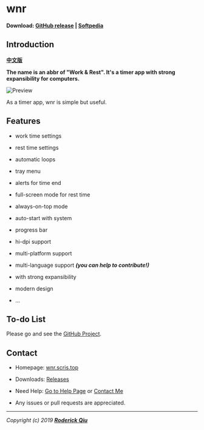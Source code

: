 # wnr

**Download: [GitHub release](https://github.com/RoderickQiu/wnr/releases) | [Softpedia](https://www.softpedia.com/get/Desktop-Enhancements/Clocks-Time-Management/wnr.shtml)**

## Introduction

**[中文版](https://scris.top/wnr/)**

**The name is an abbr of "Work & Rest". It's a timer app with strong expansibility for computers.**

![Preview](https://raw.githubusercontent.com/RoderickQiu/wnr/master/res/preview/preview-1-smaller.png)

As a timer app, wnr is simple but useful.

## Features

- work time settings

- rest time settings

- automatic loops

- tray menu

- alerts for time end

- full-screen mode for rest time

- always-on-top mode

- auto-start with system

- progress bar

- hi-dpi support

- multi-platform support

- multi-language support ***(you can help to contribute!)***

- with strong expansibility

- modern design

- ...

## To-do List

Please go and see the [GitHub Project](https://github.com/RoderickQiu/wnr/projects/1).

## Contact

- Homepage: [wnr.scris.top](https://wnr.scris.top/)

- Downloads: [Releases](https://github.com/RoderickQiu/wnr/releases/)

- Need Help: [Go to Help Page](https://wnr.scris.top/help.html) or [Contact Me](https://roderickqiu.scris.top/)

- Any issues or pull requests are appreciated.

---

_Copyright (c) 2019 **[Roderick Qiu](https://roderickqiu.scris.top)**_
